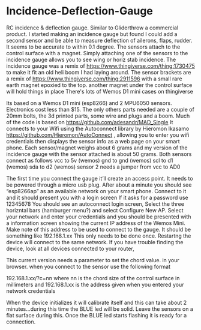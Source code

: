 # Incidence-Deflection-Gauge
RC incidence &amp; deflection gauge.  Similar to Gliderthrow a commercial product.
I started making an incidence gauge but found I could add a second sensor and be able to measure deflection of ailerons, flaps, rudder.
It seems to be accurate to within 0.1 degree. The sensors attach to the control surface with a magnet.
Simply attaching one of the sensors to the incidence gauge allows you to see wing or horiz stab incidence.
The incidence gauge was a remix of https://www.thingiverse.com/thing:1730475 to make it fit an old heli boom I had laying around.
The sensor brackets are a remix of https://www.thingiverse.com/thing:2911596 with a small rare earth magnet epoxied to the top.  another magnet under the control surface will hold things in place
There's lots of Wemos D1 mini cases on thingiverse

Its based on a Wemos D1 mini (esp8266) and 2 MPU6050 sensors. Electronics cost less than $15.
The only others parts needed are a couple of 20mm bolts, the 3d printed parts, some wire and plugs and a boom.
Much of the code is based on https://github.com/adesandr/MAD_Single
It connects to your Wifi using the Autoconnect library by Hieromon Ikasamo https://github.com/Hieromon/AutoConnect , allowing you to enter you wifi credentials then displays the sensor info as a web page on your smart phone.
Each sensor/magnet weighs about 6 grams and my version of the incidence gauge with the sensor attached is about 50 grams.
Both sensors connect as follows
vcc to 5v (wemos)
gnd to gnd (wemos)
scl to d1 (wemos)
sda to d2 (wemos)
sensor 2 needs a jumper from vcc to AD0

The first time you connect the gauge it’ll create an access point.
It needs to be powered through a micro usb plug. 
After about a minute you should see “esp8266ap” as an available network on your smart phone.
Connect to it and it should present you with a login screen
If it asks for a password use 12345678
You should see an autoconnect login screen,  Select the three horizntal bars (hamburger menu?)
and select Configure New AP.  Select your network and enter your credentials and you should be presented with a information screen showing the current IP address
of the Wemos Mini.  Make note of this address to be used to connect to the gauge.  It should be something like 192.168.1.xx
This only needs to be done once.
Restartng the device will connect to the same network.
If you have trouble finding the device, look at all devices connected to your router,

This current version needs a parameter to set the chord value.
in your browser. when you connect to the sensor use the following format

192.168.1.xx/?c=nn       where nn is the chord size of the control surface in millimeters and 192.168.1.xx is the address given when you entered your network credentials  

When the device initializes it will calibrate itself and this can take about 2 minutes...during this time the BLUE led will be solid.  Leave the sensors on a flat surface during this.
Once the BLUE led starts flashing it is ready for a connection.
